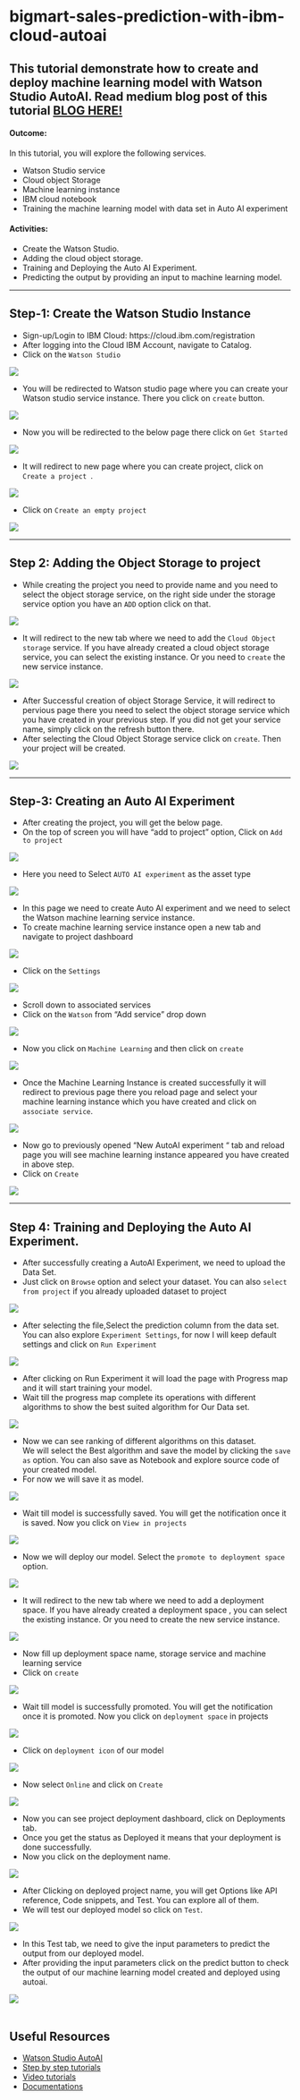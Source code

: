 # bigmart-sales-prediction-with-ibm-cloud-autoai

## This tutorial demonstrate how to create and deploy machine learning model with Watson Studio AutoAI. Read medium blog post of this tutorial [BLOG HERE!](https://medium.com/@sha-rah646/how-to-create-and-deploy-machine-learning-model-with-watson-studio-autoai-ca1c772124c6)

<h4>Outcome:</h4>
<p>In this tutorial, you will explore the following services. </p> 
<ul>
  <li>Watson Studio service</li>
  <li>Cloud object Storage </li>
  <li>Machine learning instance </li>
  <li>IBM cloud notebook </li>
  <li>Training the machine learning model with data set in Auto AI experiment</li>

</ul>
<h4>Activities:</h4>
<ul>
  <li>Create the Watson Studio.</li>
  <li>Adding the cloud object storage.</li>
  <li>Training and Deploying the Auto AI Experiment.</li>
  <li>Predicting the output by providing an input to machine learning model.</li>
</ul>
<hr>

## Step-1: Create the Watson Studio Instance
<ul>
<li>Sign-up/Login to IBM Cloud: https://cloud.ibm.com/registration</li>
<li>After logging into the Cloud IBM Account, navigate to Catalog.</li>
<li>Click on the  <code>Watson Studio</code> </li>
</ul>
<img src="images/ibm_watson_1.png">
<ul>
	<li>You will be redirected to Watson studio page where you can create your Watson studio service
instance. There you click on <code>create</code> button.</li>
</ul>
<img src="images/ibm_watson_2.png">

<ul>
	<li>Now you will be redirected to the below page there click on <code>Get Started</code></li>
</ul>

<img src="images/ibm_watson_3.png">

<ul>
	<li> It will redirect to new page where you can create project, click on <code> Create a project </code>.</li>
</ul>

<img src="images/ibm_watson_4.png">

<ul>
	<li>Click on <code>Create an empty project</code></li>
</ul>

<img src="images/ibm_watson_5.png">

<hr>

## Step 2: Adding the Object Storage to project

<ul>
	<li>While creating the project you need to provide name and you need to select the object storage
service, on the right side under the storage service option you have an <code>ADD</code> option click on that.</li>
</ul>

<img src="images/ibm_watson_cloud_1.png">

<ul>
	<li>It will redirect to the new tab where we need to add the <code>Cloud Object storage</code> service. If you have
already created a cloud object storage service, you can select the existing instance. Or you need to
		<code>create</code> the new service instance.</li>
</ul>

<img src="images/ibm_watson_cloud_2.png">


<ul>
	<li>After Successful creation of object Storage Service, it will redirect to pervious page there you need to
select the object storage service which you have created in your previous step. If you did not get your
service name, simply click on the refresh button there.</li>

<li>After selecting the Cloud Object Storage service click on <code>create</code>. Then your project will be created.</li>

</ul>

<img src="images/ibm_watson_6.png">

<hr>

## Step-3: Creating an Auto AI Experiment

<ul>
	<li>After creating the project, you will get the below page.</li>

<li>On the top of screen you will have “add to project” option, Click on <code>Add to project</code></li>

</ul>

<img src="images/ibm_watson_7.png">


<ul>
	<li>Here you need to Select <code>AUTO AI experiment</code> as the asset type</li>
</ul>

<img src="images/ibm_watson_8.png">


<ul>
	<li>In this page we need to create Auto AI experiment and we need to select the Watson machine learning
service instance.</li>

<li>To create machine learning service instance open a new tab and navigate to project dashboard </li>

</ul>

<img src="images/ibm_watson_9.png">


<ul>
	<li>Click on the <code>Settings</code></li>

</ul>

<img src="images/ibm_watson_34.png">

<ul>
	<li>Scroll down to associated services</li>

<li>Click on the <code>Watson</code> from “Add service” drop down
</li>

</ul>

<img src="images/ibm_watson_35.png">


<ul>
	<li>Now you click on <code>Machine Learning</code> and then click on <code>create</code></li>

</ul>

<img src="images/ibm_watson_11.png">

<ul>
	<li>Once the Machine Learning Instance is created successfully it will redirect to previous page there you
reload page and select your machine learning instance which you have created and click on <code>associate service</code>.</li>

</ul>

<img src="images/ibm_watson_10.png">

<ul>
	<li>Now go to previously opened “New AutoAI experiment “ tab and reload page you will see machine
learning instance appeared you have created in above step.</li>

<li>Click on <code>Create</code>
</li>

</ul>

<img src="images/ibm_watson_18.png">

<hr>

## Step 4: Training and Deploying the Auto AI Experiment.

<ul>
	<li>After successfully creating a AutoAI Experiment, we need to upload the Data Set.</li>

<li>Just click on <code>Browse</code> option and select your dataset. You can also <code>select from project</code> if you already uploaded dataset to project</li>

</ul>

<img src="images/ibm_watson_19.png">

<ul>
<li>After selecting the file,Select the prediction column from the data set. You can also explore <code>Experiment Settings</code>, for now I will keep default settings and click on <code>Run Experiment</code></li>
</ul>

<img src="images/ibm_watson_20.png">

<ul>
	<li>After clicking on Run Experiment it will load the page with Progress map and it will start training your
model.</li>

<li>Wait till the progress map complete its operations with different algorithms to show the best suited
algorithm for Our Data set.</li>

</ul>

<img src="images/ibm_watson_222.png">
<ul>
<li>Now we can see ranking of different algorithms on this dataset.
</li
<li>We will select the Best algorithm and save
	the model by clicking the <code>save as</code> option. You can also save as Notebook and explore source code of your created model.</li>
<li>For now we will save it as model.</li>
</ul>
<img src="images/ibm_watson_22.png">

<ul>
<li>Wait till model is successfully saved. You will get the notification once it is saved. Now you click on <code>View in projects</code></li>
</ul>
<img src="images/ibm_watson_23.png">

<ul>
	<li>Now we will deploy our model. Select the <code>promote to deployment space</code> option.</li>
</ul>
<img src="images/ibm_watson_24.png">

<ul>
<li>It will redirect to the new tab where we need to add a deployment space. If you have already created a
deployment space , you can select the existing instance. Or you need to create the new service instance.</li>
</ul>
<img src="images/ibm_watson_25.png">

<ul>
<li>Now fill up deployment space name, storage service and machine learning service</li>
	<li>Click on <code>create</code></li>
</ul>
<img src="images/ibm_watson_26.png">
<ul>
<li>Wait till model is successfully promoted. You will get the notification once it is promoted. Now you
	click on <code>deployment space</code> in projects</li>
</ul>
<img src="images/ibm_watson_27.png">
<ul>
	<li>Click on <code>deployment icon</code> of our model
</li>
</ul>
<img src="images/ibm_watson_28.png">
<ul>
	<li>Now select <code>Online</code> and click on <code>Create</code>
</li>
</ul>
<img src="images/ibm_watson_29.png">
<ul>
<li>Now you can see project deployment dashboard, click on Deployments tab.
</li>
<li>Once you get the status as Deployed it means that your deployment is done successfully.
</li>
<li>Now you click on the deployment name.
</li>
</ul>
<img src="images/ibm_watson_31.png">
<ul>
<li>After Clicking on deployed project name, you will get Options like API reference, Code snippets, and Test. You can explore all of them.
</li>
	<li>We will test our deployed model so click on <code>Test</code>.
</li>
</ul>
<img src="images/ibm_watson_31.png">
<ul>
<li>In this Test tab, we need to give the input parameters to predict the output from our deployed model.
</li>
<li>After providing the input parameters click on the predict button to check the output of our machine learning model created and deployed using autoai.
</li>
</ul>
<img src="images/ibm_watson_33.png">


<br>

<br>



## Useful Resources

<ul>
<li>
<a href="https://www.ibm.com/cloud/watson-studio/autoai?cm_sp=freelancer-_-AutoAI-_-cta" target="_blank">Watson Studio AutoAI</a>
</li>
<li>
<a href="https://www.ibm.com/cloud/garage/dte/tutorial/ibm-watson-studio-autoai-modeling-rest-us?cm_sp=freelancer-_-AutoAI-_-cta" target="_blank"> Step by step tutorials</a>	
</li>	
<li><a href="https://www.youtube.com/watch?v=knxbJgPmD5E" target="_blank">Video tutorials </a>
</li>
<li><a href="https://dataplatform.cloud.ibm.com/docs/content/wsj/analyze-data/autoai-overview.html?cm_sp=freelancer-_-AutoAI-_-cta" target="_blank">Documentations</a>
</li>
</ul>
